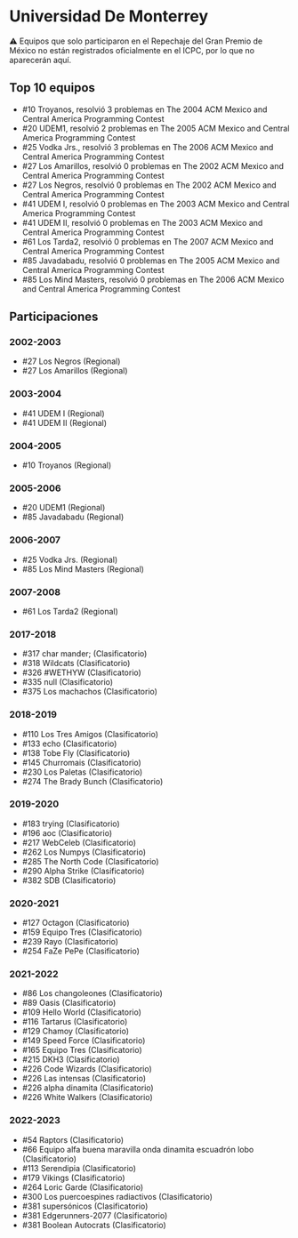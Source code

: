 # Universidad De Monterrey

:warning: Equipos que solo participaron en el Repechaje del Gran Premio de México no están registrados oficialmente en el ICPC, por lo que no aparecerán aquí.

## Top 10 equipos

- #10 Troyanos, resolvió 3 problemas en The 2004 ACM Mexico and Central America Programming Contest
- #20 UDEM1, resolvió 2 problemas en The 2005 ACM Mexico and Central America Programming Contest
- #25 Vodka Jrs., resolvió 3 problemas en The 2006 ACM Mexico and Central America Programming Contest
- #27 Los Amarillos, resolvió 0 problemas en The 2002 ACM Mexico and Central America Programming Contest
- #27 Los Negros, resolvió 0 problemas en The 2002 ACM Mexico and Central America Programming Contest
- #41 UDEM I, resolvió 0 problemas en The 2003 ACM Mexico and Central America Programming Contest
- #41 UDEM II, resolvió 0 problemas en The 2003 ACM Mexico and Central America Programming Contest
- #61 Los Tarda2, resolvió 0 problemas en The 2007 ACM Mexico and Central America Programming Contest
- #85 Javadabadu, resolvió 0 problemas en The 2005 ACM Mexico and Central America Programming Contest
- #85 Los Mind Masters, resolvió 0 problemas en The 2006 ACM Mexico and Central America Programming Contest

## Participaciones

### 2002-2003

- #27 Los Negros (Regional)
- #27 Los Amarillos (Regional)

### 2003-2004

- #41 UDEM I (Regional)
- #41 UDEM II (Regional)

### 2004-2005

- #10 Troyanos (Regional)

### 2005-2006

- #20 UDEM1 (Regional)
- #85 Javadabadu (Regional)

### 2006-2007

- #25 Vodka Jrs. (Regional)
- #85 Los Mind Masters (Regional)

### 2007-2008

- #61 Los Tarda2 (Regional)

### 2017-2018

- #317 char mander; (Clasificatorio)
- #318 Wildcats (Clasificatorio)
- #326 #WETHYW (Clasificatorio)
- #335 null (Clasificatorio)
- #375 Los machachos (Clasificatorio)

### 2018-2019

- #110 Los Tres Amigos (Clasificatorio)
- #133 echo (Clasificatorio)
- #138 Tobe Fly (Clasificatorio)
- #145 Churromais (Clasificatorio)
- #230 Los Paletas (Clasificatorio)
- #274 The Brady Bunch (Clasificatorio)

### 2019-2020

- #183 trying (Clasificatorio)
- #196 aoc (Clasificatorio)
- #217 WebCeleb (Clasificatorio)
- #262 Los Numpys (Clasificatorio)
- #285 The North Code (Clasificatorio)
- #290 Alpha Strike (Clasificatorio)
- #382 SDB (Clasificatorio)

### 2020-2021

- #127 Octagon (Clasificatorio)
- #159 Equipo Tres (Clasificatorio)
- #239 Rayo (Clasificatorio)
- #254 FaZe PePe (Clasificatorio)

### 2021-2022

- #86 Los changoleones (Clasificatorio)
- #89 Oasis (Clasificatorio)
- #109 Hello World (Clasificatorio)
- #116 Tartarus (Clasificatorio)
- #129 Chamoy (Clasificatorio)
- #149 Speed Force (Clasificatorio)
- #165 Equipo Tres (Clasificatorio)
- #215 DKH3 (Clasificatorio)
- #226 Code Wizards (Clasificatorio)
- #226 Las intensas (Clasificatorio)
- #226 alpha dinamita (Clasificatorio)
- #226 White Walkers (Clasificatorio)

### 2022-2023

- #54 Raptors (Clasificatorio)
- #66 Equipo alfa buena maravilla onda dinamita escuadrón lobo (Clasificatorio)
- #113 Serendipia (Clasificatorio)
- #179 Vikings (Clasificatorio)
- #264 Loric Garde (Clasificatorio)
- #300 Los puercoespines radiactivos (Clasificatorio)
- #381 supersónicos (Clasificatorio)
- #381 Edgerunners-2077 (Clasificatorio)
- #381 Boolean Autocrats (Clasificatorio)



